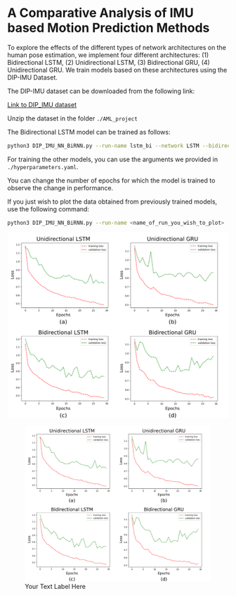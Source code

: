 # A Comparative Analysis of IMU based Motion Prediction Methods

To explore the effects of the different types of network architectures on the human pose estimation, we implement four
different architectures: (1) Bidirectional LSTM, (2) Unidirectional LSTM, (3) Bidirectional GRU, (4) Unidirectional
GRU. We train models based on these architectures using the DIP-IMU Dataset.


The DIP-IMU dataset can be downloaded from the following link:

[Link to DIP_IMU dataset](https://drive.google.com/file/d/11jatRze_KlKH61ir1eu-xfeFD65nbvPj/view?usp=sharing)

Unzip the dataset in the folder `./AML_project`

The Bidirectional LSTM model can be trained as follows:

```bash
python3 DIP_IMU_NN_BiRNN.py --run-name lstm_bi --network LSTM --bidirectional --train --epochs 30
```
For training the other models, you can use the arguments we provided in `./hyperparameters.yaml`.

You can change the number of epochs for which the model is trained to observe the change in performance. 

If you just wish to plot the data obtained from previously trained models, use the following command:

```bash
python3 DIP_IMU_NN_BiRNN.py --run-name <name_of_run_you_wish_to_plot> 
```
![Ablation Study results](./plots.png)
<figure>
  <img src="./plots.png" alt="Alt Text">
  <figcaption>Your Text Label Here</figcaption>
</figure>
